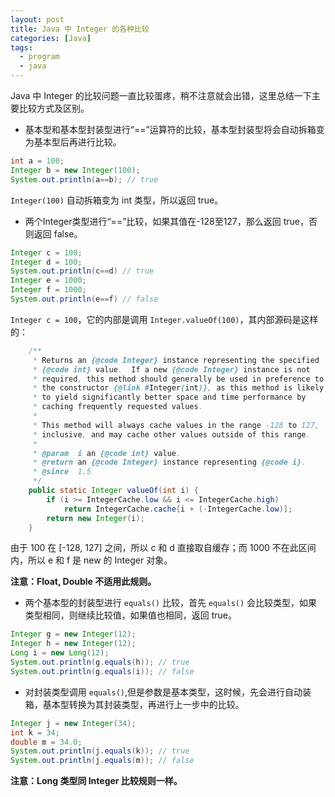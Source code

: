 ```yaml
---
layout: post
title: Java 中 Integer 的各种比较
categories: [Java]
tags:
  - program
  - java
---
```


Java 中 Integer 的比较问题一直比较蛋疼，稍不注意就会出错，这里总结一下主要比较方式及区别。


- 基本型和基本型封装型进行“==”运算符的比较，基本型封装型将会自动拆箱变为基本型后再进行比较。


```java
int a = 100;
Integer b = new Integer(100);
System.out.println(a==b); // true
```

`Integer(100)` 自动拆箱变为 int 类型，所以返回 true。

- 两个Integer类型进行“==”比较，如果其值在-128至127，那么返回 true，否则返回 false。

```java
Integer c = 100;
Integer d = 100;
System.out.println(c==d) // true
Integer e = 1000;
Integer f = 1000;
System.out.println(e==f) // false
```
`Integer c = 100`，它的内部是调用 `Integer.valueOf(100)`，其内部源码是这样的：

```java
    /**
     * Returns an {@code Integer} instance representing the specified
     * {@code int} value.  If a new {@code Integer} instance is not
     * required, this method should generally be used in preference to
     * the constructor {@link #Integer(int)}, as this method is likely
     * to yield significantly better space and time performance by
     * caching frequently requested values.
     *
     * This method will always cache values in the range -128 to 127,
     * inclusive, and may cache other values outside of this range.
     *
     * @param  i an {@code int} value.
     * @return an {@code Integer} instance representing {@code i}.
     * @since  1.5
     */
    public static Integer valueOf(int i) {
        if (i >= IntegerCache.low && i <= IntegerCache.high)
            return IntegerCache.cache[i + (-IntegerCache.low)];
        return new Integer(i);
    }
```
由于 100 在 [-128, 127] 之间，所以 c 和 d 直接取自缓存；而 1000 不在此区间内，所以 e 和 f 是 new 的 Integer 对象。

**注意：Float, Double 不适用此规则。**

- 两个基本型的封装型进行 `equals()` 比较，首先 `equals()` 会比较类型，如果类型相同，则继续比较值，如果值也相同，返回 true。

```java
Integer g = new Integer(12);
Integer h = new Integer(12);
Long i = new Long(12);
System.out.println(g.equals(h)); // true
System.out.println(g.equals(i)); // false
```

- 对封装类型调用 `equals()`,但是参数是基本类型，这时候，先会进行自动装箱，基本型转换为其封装类型，再进行上一步中的比较。

```java
Integer j = new Integer(34);
int k = 34;
double m = 34.0;
System.out.println(j.equals(k)); // true
System.out.println(j.equals(m)); // false
```

**注意：Long 类型同 Integer 比较规则一样。**